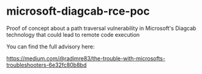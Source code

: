 # microsoft-diagcab-rce-poc
Proof of concept about a path traversal vulnerability in Microsoft's Diagcab technology that could lead to remote code execution

You can find the full advisory here:

https://medium.com/@radimre83/the-trouble-with-microsofts-troubleshooters-6e32fc80b8bd
